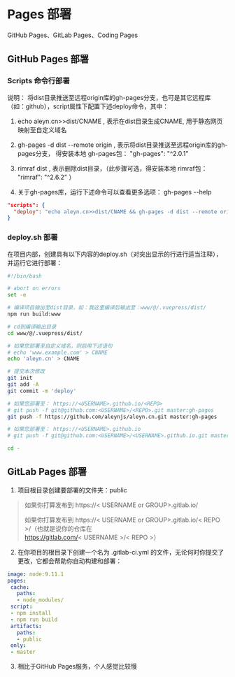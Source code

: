 
# Pages 部署

GitHub Pages、GitLab Pages、Coding Pages


## GitHub Pages 部署

### Scripts 命令行部署

说明： 将dist目录推送至远程origin库的gh-pages分支，也可是其它远程库（如：github），script属性下配置下述deploy命令，其中：

1. echo aleyn.cn>>dist/CNAME , 表示在dist目录生成CNAME, 用于静态网页映射至自定义域名

2. gh-pages -d dist --remote origin , 表示将dist目录推送至远程origin库的gh-pages分支， 得安装本地 gh-pages包： "gh-pages": "^2.0.1" 

3. rimraf dist , 表示删除dist目录，（此步骤可选，得安装本地 rimraf包： "rimraf": "^2.6.2" ）

4. 关于gh-pages库，运行下述命令可以查看更多选项： gh-pages --help 

``` json
"scripts": {
  "deploy": "echo aleyn.cn>>dist/CNAME && gh-pages -d dist --remote origin && rimraf dist"
}
```

### deploy.sh 部署

在项目内部，创建具有以下内容的deploy.sh（对突出显示的行进行适当注释），并运行它进行部署：

``` bash
#!/bin/bash

# abort on errors
set -e

# 编译项目输出至dist目录，如：我这里编译后输出至：www/@/.vuepress/dist/
npm run build:www

# cd到编译输出目录
cd www/@/.vuepress/dist/

# 如果您部署至自定义域名，则启用下述语句
# echo 'www.example.com' > CNAME
echo 'aleyn.cn' > CNAME

# 提交本次修改
git init
git add -A
git commit -m 'deploy'

# 如果您部署至： https://<USERNAME>.github.io/<REPO>
# git push -f git@github.com:<USERNAME>/<REPO>.git master:gh-pages
git push -f https://github.com/aleynjs/aleyn.cn.git master:gh-pages

# 如果您部署至： https://<USERNAME>.github.io
# git push -f git@github.com:<USERNAME>/<USERNAME>.github.io.git master

cd -
```

## GitLab Pages 部署

1. 项目根目录创建要部署的文件夹：public

> 如果你打算发布到 https://< USERNAME or GROUP>.gitlab.io/
>
> 如果你打算发布到 https://< USERNAME or GROUP>.gitlab.io/< REPO >/（也就是说你的仓库在 https://gitlab.com/< USERNAME >/< REPO >）

2. 在你项目的根目录下创建一个名为 .gitlab-ci.yml 的文件，无论何时你提交了更改，它都会帮助你自动构建和部署：

``` yaml
image: node:9.11.1
pages:
 cache:
   paths:
   - node_modules/
 script:
 - npm install
 - npm run build
 artifacts:
   paths:
   - public
 only:
 - master
```
3. 相比于GitHub Pages服务，个人感觉比较慢
